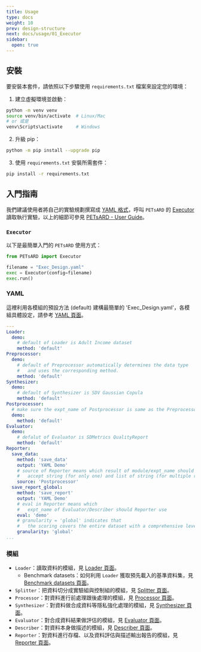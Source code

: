 ```yaml
---
title: Usage
type: docs
weight: 10
prev: design-structure
next: docs/usage/01_Executor
sidebar:
  open: true
---
```


## 安裝

要安裝本套件，請依照以下步驟使用 `requirements.txt` 檔案來設定您的環境：

1. 建立虛擬環境並啟動：

```bash
python -m venv venv
source venv/bin/activate  # Linux/Mac
# or 或是
venv\Scripts\activate     # Windows
```

2. 升級 pip：

```bash
python -m pip install --upgrade pip
```

3. 使用 `requirements.txt` 安裝所需套件：

```bash
pip install -r requirements.txt
```

## 入門指南

我們建議使用者將自己的實驗規劃撰寫成 [YAML 格式](https://nics-tw.github.io/petsard/YAML.html)，呼叫 `PETsARD` 的 [Executor](https://nics-tw.github.io/petsard/Executor.html) 讀取執行實驗，以上的細節可參見 [PETsARD - User Guide](https://nics-tw.github.io/petsard/)。

### `Executor`

以下是最簡單入門的 `PETsARD` 使用方式：

```Python
from PETsARD import Executor

filename = "Exec_Design.yaml"
exec = Executor(config=filename)
exec.run()
```

### YAML

這裡利用各模組的預設方法 (default) 建構最簡單的 'Exec_Design.yaml'，各模組具體設定，請參考 [YAML 頁面](https://nics-tw.github.io/petsard/YAML.html)。

```YAML
---
Loader:
  demo:
    # default of Loader is Adult Income dataset
    method: 'default'
Preprocessor:
  demo:
    # default of Preprocessor automatically determines the data type
    #   and uses the corresponding method.
    method: 'default'
Synthesizer:
  demo:
    # default of Synthesizer is SDV Gaussian Copula
    method: 'default'
Postprocessor:
  # make sure the expt_name of Postprocessor is same as the Preprocessor
  demo:
    method: 'default'
Evaluator:
  demo:
    # defalut of Evaluator is SDMetrics QualityReport
    method: 'default'
Reporter:
  save_data:
    method: 'save_data'
    output: 'YAML Demo'
    # source of Reporter means which result of module/expt_name should Reporter use
    #   accept string (for only one) and list of string (for multiple result)
    source: 'Postprocessor'
  save_report_global:
    method: 'save_report'
    output: 'YAML Demo'
    # eval in Reporter means which
    #   expt_name of Evaluator/Describer should Reporter use
    eval: 'demo'
    # granularity = 'global' indicates that
    #   the scoring covers the entire dataset with a comprehensive level of detail.
    granularity: 'global'
...
```

### 模組

- `Loader`：讀取資料的模組，見 [Loader 頁面](https://nics-tw.github.io/petsard/Loader.html)。
  - Benchmark datasets：如何利用 `Loader` 獲取預先載入的基準資料集，見 [Benchmark datasets 頁面](https://nics-tw.github.io/petsard/Benchmark-datasets.html)。
- `Splitter`：把資料切分成實驗組與控制組的模組，見 [Splitter 頁面](https://nics-tw.github.io/petsard/Splitter.html)。
- `Processor`：對資料進行前處理跟後處理的模組，見 [Processor 頁面](https://nics-tw.github.io/petsard/Processor.html)。
- `Synthesizer`：對資料做合成資料等隱私強化處理的模組，見 [Synthesizer 頁面](https://nics-tw.github.io/petsard/Synthesizer.html)。
- `Evaluator`：對合成資料結果做評估的模組，見 [Evaluator 頁面](https://nics-tw.github.io/petsard/Evaluator.html)。
- `Describer`：對資料本身做描述的模組，見 [Describer 頁面](https://nics-tw.github.io/petsard/Describer.html)。
- `Reporter`：對資料進行存檔、以及資料評估與描述輸出報告的模組，見 [Reporter 頁面](https://nics-tw.github.io/petsard/Reporter.html)。
